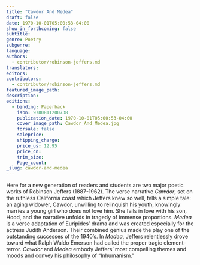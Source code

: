 ```yaml
---
title: "Cawdor And Medea"
draft: false
date: 1970-10-01T05:00:53-04:00
show_in_forthcoming: false
subtitle:
genre: Poetry
subgenre:
language:
authors:
  - contributor/robinson-jeffers.md
translators:
editors:
contributors:
  - contributor/robinson-jeffers.md
featured_image_path:
description:
editions:
  - binding: Paperback
    isbn: 9780811200738
    publication_date: 1970-10-01T05:00:53-04:00
    cover_image_path: Cawdor_And_Medea.jpg
    forsale: false
    saleprice:
    shipping_charge:
    price_us: 12.95
    price_cn:
    trim_size:
    Page_count:
_slug: cawdor-and-medea
---
```


Here for a new generation of readers and students are two major poetic works of Robinson Jeffers (1887-1962). The verse narrative _Cawdor_, set on the ruthless California coast which Jeffers knew so well, tells a simple tale: an aging widower, Cawdor, unwilling to relinquish his youth, knowingly marries a young girl who does not love him. She falls in love with his son, Hood, and the narrative unfolds in tragedy of immense proportions. _Medea_ is a verse adaptation of Euripides’ drama and was created especially for the actress Judith Anderson. Their combined genius made the play one of the outstanding successes of the 1940’s. In _Medea_, Jeffers relentlessly drove toward what Ralph Waldo Emerson had called the proper tragic element-terror. _Cawdor_ and _Medea_ embody Jeffers’ most compelling themes and moods and convey his philosophy of “Inhumanism.”

